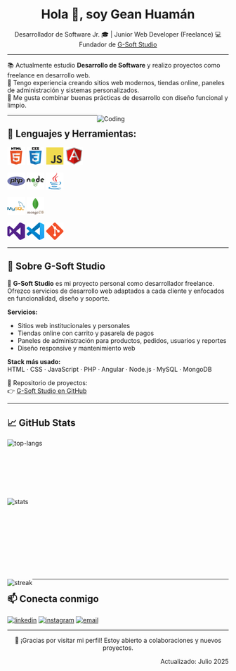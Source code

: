 <h1 align="center">Hola 👋, soy Gean Huamán</h1>

<p align="center">
  Desarrollador de Software Jr. 🎓 | Junior Web Developer (Freelance) 💻<br>
  Fundador de <a href="https://github.com/gsoftdev95">G-Soft Studio</a>
</p>

---

📚 Actualmente estudio **Desarrollo de Software** y realizo proyectos como freelance en desarrollo web.  
💼 Tengo experiencia creando sitios web modernos, tiendas online, paneles de administración y sistemas personalizados.  
🔧 Me gusta combinar buenas prácticas de desarrollo con diseño funcional y limpio.

<img align="right" alt="Coding" width="300" src="https://i.pinimg.com/originals/81/17/8b/81178b47a8598f0c81c4799f2cdd4057.gif">

---

## 🧠 Lenguajes y Herramientas:

<p align="left">
  <!-- Frontend -->
  <a href="#"><img src="https://raw.githubusercontent.com/devicons/devicon/master/icons/html5/html5-original-wordmark.svg" alt="html" width="40" height="40"/></a>
  <a href="#"><img src="https://raw.githubusercontent.com/devicons/devicon/master/icons/css3/css3-original-wordmark.svg" alt="css" width="40" height="40"/></a>
  <a href="#"><img src="https://raw.githubusercontent.com/devicons/devicon/master/icons/javascript/javascript-original.svg" alt="js" width="40" height="40"/></a>
  <a href="#"><img src="https://raw.githubusercontent.com/devicons/devicon/master/icons/angularjs/angularjs-original.svg" alt="angular" width="40" height="40"/></a>

  <!-- Backend -->
  <a href="#"><img src="https://raw.githubusercontent.com/devicons/devicon/master/icons/php/php-original.svg" alt="php" width="40" height="40"/></a>
  <a href="#"><img src="https://raw.githubusercontent.com/devicons/devicon/master/icons/nodejs/nodejs-original-wordmark.svg" alt="nodejs" width="40" height="40"/></a>
  <a href="#"><img src="https://raw.githubusercontent.com/devicons/devicon/master/icons/java/java-original.svg" alt="java" width="40" height="40"/></a>

  <!-- Bases de datos -->
  <a href="#"><img src="https://raw.githubusercontent.com/devicons/devicon/master/icons/mysql/mysql-original-wordmark.svg" alt="mysql" width="40" height="40"/></a>
  <a href="#"><img src="https://raw.githubusercontent.com/devicons/devicon/master/icons/mongodb/mongodb-original-wordmark.svg" alt="mongodb" width="40" height="40"/></a>

  <!-- Herramientas -->
  <a href="#"><img src="https://raw.githubusercontent.com/devicons/devicon/master/icons/visualstudio/visualstudio-plain.svg" alt="vs2022" width="40" height="40"/></a>
  <a href="#"><img src="https://raw.githubusercontent.com/devicons/devicon/master/icons/vscode/vscode-original.svg" alt="vscode" width="40" height="40"/></a>
  <a href="#"><img src="https://raw.githubusercontent.com/devicons/devicon/master/icons/git/git-original.svg" alt="git" width="40" height="40"/></a>
</p>

---

## 💼 Sobre G-Soft Studio

🚀 **G-Soft Studio** es mi proyecto personal como desarrollador freelance. Ofrezco servicios de desarrollo web adaptados a cada cliente y enfocados en funcionalidad, diseño y soporte.

**Servicios:**
- Sitios web institucionales y personales
- Tiendas online con carrito y pasarela de pagos
- Paneles de administración para productos, pedidos, usuarios y reportes
- Diseño responsive y mantenimiento web

**Stack más usado:**  
HTML · CSS · JavaScript · PHP · Angular · Node.js · MySQL · MongoDB

🔗 Repositorio de proyectos:  
👉 [G-Soft Studio en GitHub](https://github.com/gsoftdev95)

---

## 📈 GitHub Stats

<p>
  <img align="left" src="https://github-readme-stats.vercel.app/api/top-langs?username=geanhuaman&show_icons=true&theme=dark&locale=es&layout=compact" alt="top-langs" />
</p>

<br><br><br><br><br><br><br>

<p>
  <img align="left" src="https://github-readme-stats.vercel.app/api?username=geanhuaman&show_icons=true&theme=dark&locale=es" alt="stats" />
</p>

<br><br><br><br><br><br><br><br><br><br>

<p>
  <img align="left" src="https://github-readme-streak-stats.herokuapp.com/?user=geanhuaman&theme=dark" alt="streak" />
</p>

---

## 📫 Conecta conmigo

<p align="left">
  <a href="https://www.linkedin.com/in/tu-linkedin" target="blank"><img align="center" src="https://raw.githubusercontent.com/rahuldkjain/github-profile-readme-generator/master/src/images/icons/Social/linked-in-alt.svg" alt="linkedin" height="30" width="40" /></a>
  <a href="https://instagram.com/tuinstagram" target="blank"><img align="center" src="https://raw.githubusercontent.com/rahuldkjain/github-profile-readme-generator/master/src/images/icons/Social/instagram.svg" alt="instagram" height="30" width="40" /></a>
  <a href="mailto:geanhuaman.dev@gmail.com" target="blank"><img align="center" src="https://img.icons8.com/ios-glyphs/30/ffffff/email.png" alt="email" height="30" width="40"/></a>
</p>

---

<p align="center">👀 ¡Gracias por visitar mi perfil! Estoy abierto a colaboraciones y nuevos proyectos.</p>

<p align="right">Actualizado: Julio 2025</p>
